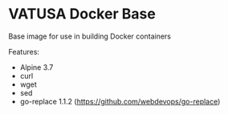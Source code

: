 # VATUSA Docker Base

Base image for use in building Docker containers

Features:
- Alpine 3.7
- curl
- wget
- sed
- go-replace 1.1.2 (https://github.com/webdevops/go-replace)
